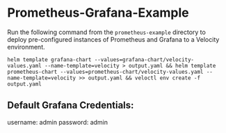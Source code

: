 # Prometheus-Grafana-Example

Run the following command from the `prometheus-example` directory to deploy pre-configured instances of Prometheus and Grafana to a Velocity environment. 

```
helm template grafana-chart --values=grafana-chart/velocity-values.yaml --name-template=velocity > output.yaml && helm template prometheus-chart --values=prometheus-chart/velocity-values.yaml --name-template=velocity >> output.yaml && veloctl env create -f output.yaml
```

## Default Grafana Credentials:
username: admin
password: admin

